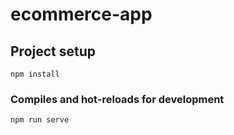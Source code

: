 # ecommerce-app

## Project setup
```
npm install
```

### Compiles and hot-reloads for development
```
npm run serve
```
